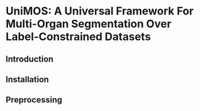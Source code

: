 # UniMOS: A Universal Framework For Multi-Organ Segmentation Over Label-Constrained Datasets
## Introduction


## Installation

## Preprocessing

